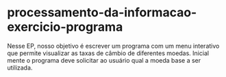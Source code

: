 # processamento-da-informacao-exercicio-programa
 Nesse EP, nosso objetivo é escrever um programa com um menu interativo  que permite visualizar as taxas de câmbio de diferentes moedas. Inicial mente o programa deve solicitar ao usuário qual a moeda base a  ser utilizada. 
